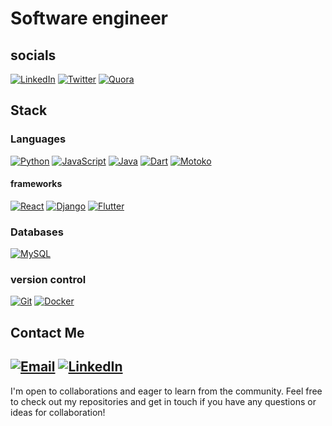 # Software engineer

## socials
[![LinkedIn](https://img.shields.io/badge/LinkedIn-0077B5?style=flat-square&logo=linkedin&logoColor=white)](https://www.linkedin.com/in/vutagwa-marion-43a782260/)  [![Twitter](https://img.shields.io/badge/Twitter-1DA1F2?style=flat-square&logo=twitter&logoColor=white)](https://twitter.com/)  [![Quora](https://img.shields.io/badge/Quora-B92B27?style=flat-square&logo=quora&logoColor=white)](https://www.quora.com/)



## Stack
### Languages
[![Python](https://img.shields.io/badge/Python-3776AB?style=flat-square&logo=python&logoColor=white)](https://www.python.org/)   [![JavaScript](https://img.shields.io/badge/JavaScript-F7DF1E?style=flat-square&logo=javascript&logoColor=black)](https://developer.mozilla.org/en-US/docs/Web/JavaScript)   [![Java](https://img.shields.io/badge/Java-007396?style=flat-square&logo=java&logoColor=white)](https://www.java.com/)   [![Dart](https://img.shields.io/badge/Dart-0175C2?style=flat-square&logo=dart&logoColor=white)](https://dart.dev/)  [![Motoko](https://img.shields.io/badge/Motoko-000000?style=flat-square&logo=ic%20canister&logoColor=white)](https://sdk.dfinity.org/docs/index.html)



#### frameworks
 [![React](https://img.shields.io/badge/React-61DAFB?style=flat-square&logo=react&logoColor=white)](https://reactjs.org/)   [![Django](https://img.shields.io/badge/Django-092E20?style=flat-square&logo=django&logoColor=white)](https://www.djangoproject.com/)   [![Flutter](https://img.shields.io/badge/Flutter-02569B?style=flat-square&logo=flutter&logoColor=white)](https://flutter.dev/)

### Databases
[![MySQL](https://img.shields.io/badge/MySQL-4479A1?style=flat-square&logo=mysql&logoColor=white)](https://www.mysql.com/)


### version control
[![Git](https://img.shields.io/badge/Git-F05032?style=flat-square&logo=git&logoColor=white)](https://git-scm.com/)  [![Docker](https://img.shields.io/badge/Docker-2496ED?style=flat-square&logo=docker&logoColor=white)](https://www.docker.com/)


## Contact Me

[![Email](https://img.shields.io/badge/Email-D14836?style=flat-square&logo=gmail&logoColor=white)](mailto:vutagwamia@gmail.com)   [![LinkedIn](https://img.shields.io/badge/LinkedIn-0077B5?style=flat-square&logo=linkedin&logoColor=white)](https://www.linkedin.com/in/vutagwa-marion-43a782260/)
- 

I'm open to collaborations and eager to learn from the community. Feel free to check out my repositories and get in touch if you have any questions or ideas for collaboration!

<!---
vutagwa/vutagwa is a ✨ special ✨ repository because its `README.md` (this file) appears on your GitHub profile.
You can click the Preview link to take a look at your changes.
--->
